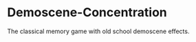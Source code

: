Demoscene-Concentration
=======================

The classical memory game with old school demoscene effects.
